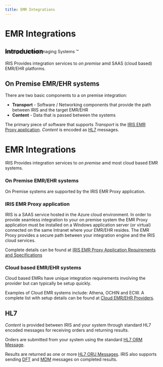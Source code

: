```yaml
---
title: EMR Integrations
---
```


# EMR Integrations


<div style="position:absolute;">

Intelligent Retinal Imaging Systems &#8482;

</div>

<!-- <div align="right" >

[Back to EMR Integrations page](/docs/integration/EMRIntegrations)

</div> -->

## Introduction
IRIS Provides integration services to  *on premise* amd SAAS (cloud based) EMR/EHR platforms. 


## On Premise EMR/EHR systems
There are two basic components to a on premise integration: 
- **Transport** - Software / Networking components that provide the path between IRIS and the target EMR/EHR
- **Content** - Data that is passed between the systems

The primary piece of software that supports *Transport* is the [IRIS EMR Proxy application](#iris-emr-proxy-application).
*Content* is encoded as [HL7](#hl7) messages.

# EMR Integrations
IRIS Provides integration services to  *on premise* amd most cloud based EMR systems.  

### On Premise EMR/EHR systems
On Premise systems are supported by the IRIS EMR Proxy application.  


### IRIS EMR Proxy application
IRIS is a SAAS service hosted in the Azure cloud environment.  In order to provide seamless integration to your on premise system the EMR Proxy application must be installed on a Windows application server (or virtual) connected on the same Intranet where your EMR/EHR resides. The EMR Proxy provides a secure path between your integration engine and the IRIS cloud services.

Complete details can be found at [IRIS EMR Proxy Application Requirements and Specifications](./EMRProxyReqAndSpecs.html)


### Cloud based EMR/EHR systems
Cloud based EMRs have unique integration requirements involving the provider but can typically be setup quickly. 

Examples of Cloud EMR systems include: Athena, OCHIN and ECW.  A complete list with setup details can be found at [Cloud EMR/EHR Providers](/docs/integration/IRISEMRCloudProviders.html).


## HL7
*Content* is provided between IRIS and your system through standard HL7 encoded messages for receiving orders and returning results.

Orders are submitted from your system using the standard [HL7 ORM Message](/docs/integration/TEC_005_Rev_C_Standard_Orders.html).

Results are returned as one or more [HL7 ORU Messages](/docs/intergration/TEC_007_Rev_C_Standard_Results.html).
IRIS also supports sending [DFT](/docs/integration/DFT_Results.html) and [MDM](/docs/integration/MDM_Results.html) messages on completed results. 





